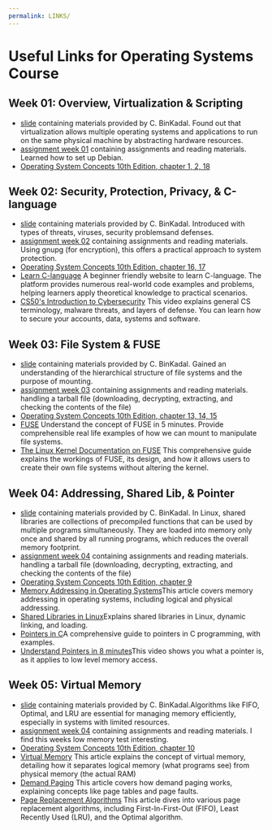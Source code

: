 ```yaml
---
permalink: LINKS/
---
```


# Useful Links for Operating Systems Course
## Week 01: Overview, Virtualization & Scripting
- [slide](https://docos.vlsm.org/Slides/os01.pdf) containing materials provided by C. BinKadal. Found out that virtualization allows multiple operating systems and applications to run on the same physical machine by abstracting hardware resources.
- [assignment week 01](https://demos.vlsm.org/) containing assignments and reading materials. Learned how to set up Debian.
- [Operating System Concepts 10th Edition, chapter 1, 2, 18](https://os.ecci.ucr.ac.cr/slides/Abraham-Silberschatz-Operating-System-Concepts-10th-2018.pdf)

## Week 02: Security, Protection, Privacy, & C-language
- [slide](https://docos.vlsm.org/Slides/os02.pdf) containing materials provided by C. BinKadal. Introduced with types of threats, viruses, security problemsand defenses.
- [assignment week 02](https://demos.vlsm.org/) containing assignments and reading materials. Using gnupg (for encryption), this offers a practical approach to system protection.
- [Operating System Concepts 10th Edition, chapter 16, 17](https://os.ecci.ucr.ac.cr/slides/Abraham-Silberschatz-Operating-System-Concepts-10th-2018.pdf) 
- [Learn C-language](https://www.geeksforgeeks.org/c-programming-language/) A beginner friendly website to learn C-language. The platform provides numerous real-world code examples and problems, helping learners apply theoretical knowledge to practical scenarios. 
- [CS50's Introduction to Cybersecurity](https://www.youtube.com/watch?v=kUovJpWqEMk) This video explains general CS terminology, malware threats, and layers of defense. You can learn how to secure your accounts, data, systems and software.

## Week 03: File System & FUSE
- [slide](https://docos.vlsm.org/Slides/os03.pdf) containing materials provided by C. BinKadal. Gained an understanding of the hierarchical structure of file systems and the purpose of mounting.
- [assignment week 03](https://demos.vlsm.org/) containing assignments and reading materials. handling a tarball file (downloading, decrypting, extracting, and checking the contents of the file)
- [Operating System Concepts 10th Edition, chapter 13, 14, 15](https://os.ecci.ucr.ac.cr/slides/Abraham-Silberschatz-Operating-System-Concepts-10th-2018.pdf)
- [FUSE](https://www.youtube.com/watch?v=1zvOdR02hk4) Understand the concept of FUSE in 5 minutes. Provide comprehensible real life examples of how we can mount to manipulate file systems.
- [The Linux Kernel Documentation on FUSE](https://www.kernel.org/doc/html/latest/filesystems/fuse.html) This comprehensive guide explains the workings of FUSE, its design, and how it allows users to create their own file systems without altering the kernel.

## Week 04: Addressing, Shared Lib, & Pointer
- [slide](https://docos.vlsm.org/Slides/os04.pdf) containing materials provided by C. BinKadal. In Linux, shared libraries are collections of precompiled functions that can be used by multiple programs simultaneously. They are loaded into memory only once and shared by all running programs, which reduces the overall memory footprint.
- [assignment week 04](https://demos.vlsm.org/) containing assignments and reading materials. handling a tarball file (downloading, decrypting, extracting, and checking the contents of the file)
- [Operating System Concepts 10th Edition, chapter 9](https://os.ecci.ucr.ac.cr/slides/Abraham-Silberschatz-Operating-System-Concepts-10th-2018.pdf)
- [Memory Addressing in Operating Systems](https://www.tutorialspoint.com/operating_system/os_memory_management.htm)This article covers memory addressing in operating systems, including logical and physical addressing.
- [Shared Libraries in Linux](https://www.geeksforgeeks.org/working-with-shared-libraries-set-1/)Explains shared libraries in Linux, dynamic linking, and loading.
- [Pointers in C](https://www.programiz.com/c-programming/c-pointers)A comprehensive guide to pointers in C programming, with examples.
- [Understand Pointers in 8 minutes](https://www.youtube.com/watch?v=2ybLD6_2gKM)This video shows you what a pointer is, as it applies to low level memory access.

## Week 05: Virtual Memory
- [slide](https://docos.vlsm.org/Slides/os04.pdf) containing materials provided by C. BinKadal.Algorithms like FIFO, Optimal, and LRU are essential for managing memory efficiently, especially in systems with limited resources. 
- [assignment week 04](https://demos.vlsm.org/) containing assignments and reading materials. I find this weeks low memory test interesting.
- [Operating System Concepts 10th Edition, chapter 10](https://os.ecci.ucr.ac.cr/slides/Abraham-Silberschatz-Operating-System-Concepts-10th-2018.pdf)
- [Virtual Memory](https://www.geeksforgeeks.org/virtual-memory-in-operating-system/) This article explains the concept of virtual memory, detailing how it separates logical memory (what programs see) from physical memory (the actual RAM)
- [Demand Paging](https://www.geeksforgeeks.org/what-is-demand-paging-in-operating-system/) This article covers how demand paging works, explaining concepts like page tables and page faults.
- [Page Replacement Algorithms](https://www.geeksforgeeks.org/page-replacement-algorithms-in-operating-systems/) This article dives into various page replacement algorithms, including First-In-First-Out (FIFO), Least Recently Used (LRU), and the Optimal algorithm. 
